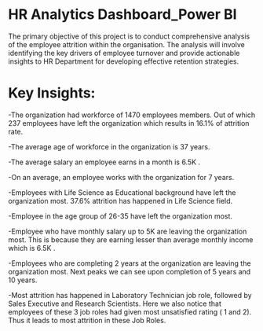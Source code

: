 # HR Analytics Dashboard_Power BI
The primary objective of this project is to conduct comprehensive analysis of the employee attrition within the organisation. The analysis will involve identifying the key drivers of employee turnover and provide actionable insights to HR Department for developing effective retention strategies. 

# Key Insights:
-The organization had workforce of 1470 employees members. Out of which 237 employees have left the organization which results in 16.1% of attrition rate.

-The average age of workforce in the organization is 37 years.

-The average salary an employee earns in a month is 6.5K .

-On an average, an employee works with the organization for 7 years.

-Employees with Life Science as Educational background have left the organization most. 37.6% attrition has happened in Life Science field.

-Employee in the age group of 26-35 have left the organization most.

-Employee who have monthly salary up to 5K are leaving the organization most. This is because they are earning lesser than average monthly income which is 6.5K .

-Employees who are completing 2 years at the organization are leaving the organization most. Next peaks we can see upon completion of 5 years and 10 years.

-Most attrition has happened in Laboratory Technician job role, followed by Sales Executive and Research Scientists. Here we also notice that employees of these 3 job roles had given most unsatisfied rating ( 1 and 2). Thus it leads to most attrition in these Job Roles.
